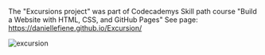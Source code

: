 The "Excursions project" was part of Codecademys Skill path course "Build a Website with HTML, CSS, and GitHub Pages"
See page: https://daniellefiene.github.io/Excursion/

![excursion](https://github.com/user-attachments/assets/a6207d88-c44e-4544-b00a-a36d3287ddab)
